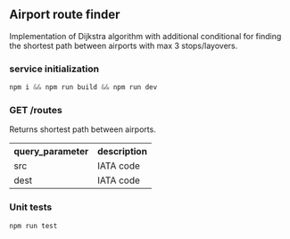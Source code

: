 ## Airport route finder
Implementation of Dijkstra algorithm with additional conditional for finding the shortest path between airports with max 3 stops/layovers.

### service initialization

```javascript
npm i && npm run build && npm run dev
```

### GET /routes
Returns shortest path between airports.

<table>
  <tr>
    <th>query_parameter</th>
    <th>description</th>
  </tr>
  <tr>
	<tr>
		<td>src</td>
		<td>IATA code</td>
	</tr>
	<tr>
		<td>dest</td>
		<td>IATA code</td>
	</tr>
  </tr>
</table>

### Unit tests
```javascript
npm run test
```
